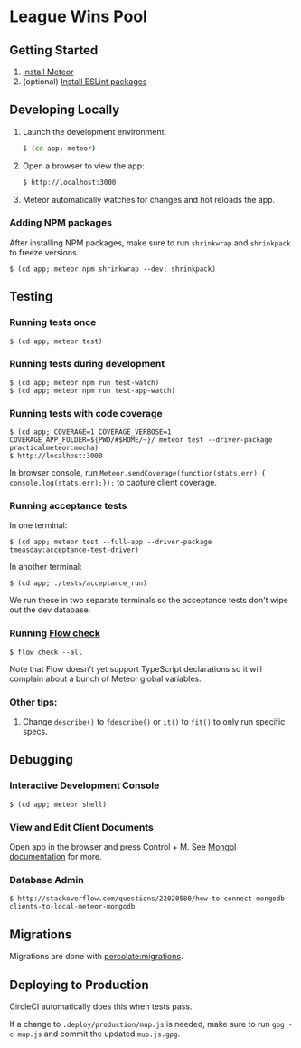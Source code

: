 # League Wins Pool

## Getting Started

1. [Install Meteor](https://www.meteor.com/install)
2. (optional) [Install ESLint packages](https://www.npmjs.com/package/eslint-config-airbnb)


## Developing Locally

1. Launch the development environment:

    ```bash
    $ (cd app; meteor)
    ```

2. Open a browser to view the app:

    ```bash
    $ http://localhost:3000
    ```

3. Meteor automatically watches for changes and hot reloads the app.

### Adding NPM packages

After installing NPM packages, make sure to run ``shrinkwrap`` and ``shrinkpack`` to freeze versions.

```
$ (cd app; meteor npm shrinkwrap --dev; shrinkpack)
```


## Testing

### Running tests once

```
$ (cd app; meteor test)
```

### Running tests during development

```
$ (cd app; meteor npm run test-watch)
$ (cd app; meteor npm run test-app-watch)
```

### Running tests with code coverage

```
$ (cd app; COVERAGE=1 COVERAGE_VERBOSE=1 COVERAGE_APP_FOLDER=${PWD/#$HOME/~}/ meteor test --driver-package practicalmeteor:mocha)
$ http://localhost:3000
```

In browser console, run `Meteor.sendCoverage(function(stats,err) { console.log(stats,err);});` to capture client coverage.

### Running acceptance tests

In one terminal:
```
$ (cd app; meteor test --full-app --driver-package tmeasday:acceptance-test-driver)
```

In another terminal:
```
$ (cd app; ./tests/acceptance_run)
```

We run these in two separate terminals so the acceptance tests don't wipe out the dev database.

### Running [Flow check](http://flowtype.org)

```
$ flow check --all
```

Note that Flow doesn't yet support TypeScript declarations so it will complain about a bunch of Meteor global variables.

### Other tips:

1. Change `describe()` to `fdescribe()` or `it()` to `fit()` to only run specific specs.


## Debugging

### Interactive Development Console

```
$ (cd app; meteor shell)
```

### View and Edit Client Documents

Open app in the browser and press Control + M. See [Mongol documentation](https://github.com/msavin/Mongol) for more.

### Database Admin

```
$ http://stackoverflow.com/questions/22020580/how-to-connect-mongodb-clients-to-local-meteor-mongodb
```


## Migrations

Migrations are done with [percolate:migrations](https://github.com/percolatestudio/meteor-migrations).


## Deploying to Production

CircleCI automatically does this when tests pass.

If a change to `.deploy/production/mup.js` is needed, make sure to run `gpg -c mup.js` and commit the updated `mup.js.gpg`.
